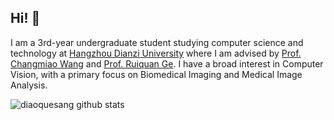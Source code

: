 ## Hi! 👋
I am a 3rd-year undergraduate student studying computer science and technology at [Hangzhou Dianzi University](https://www.hdu.edu.cn/main.htm) where I am advised by [Prof. Changmiao Wang](https://www.sribd.cn/teacher/505) and [Prof. Ruiquan Ge](https://faculty.hdu.edu.cn/jsjxy/grq/main.htm). I have a broad interest in Computer Vision, with a primary focus on Biomedical Imaging and Medical Image Analysis.


![diaoquesang github stats](https://github-readme-stats.vercel.app/api?username=diaoquesang&show_icons=true&hide_border=true&theme=tokyonight&count_private=true)
